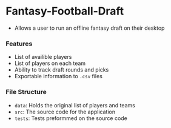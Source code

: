 # Fantasy-Football-Draft
  - Allows a user to run an offline fantasy draft on their desktop
### Features
  - List of availible players
  - List of players on each team
  - Ability to track draft rounds and picks
  - Exportable information to `.csv` files 
### File Structure
  - `data`: Holds the original list of players and teams
  - `src`: The source code for the application
  - `tests`: Tests preformmed on the source code
